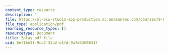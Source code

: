 ```yaml
---
content_type: resource
description: ''
file: https://ol-ocw-studio-app-production.s3.amazonaws.com/courses/9-00sc-introduction-to-psychology-fall-2011/0ef16e319ca232a2e1fd9a7d43698417_lBU64nfe8nM.pdf
file_type: application/pdf
learning_resource_types: []
resourcetype: Document
title: 3play pdf file
uid: 0ef16e31-9ca2-32a2-e1fd-9a7d43698417
---
```


